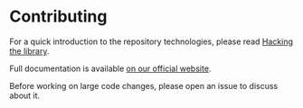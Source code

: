# Contributing

For a quick introduction to the repository technologies, please read
[Hacking the library](https://github.com/popperjs/popper-core#hacking-the-library).

Full documentation is available
[on our official website](https://popper.js.org/docs/).

Before working on large code changes, please open an issue to discuss about it.
